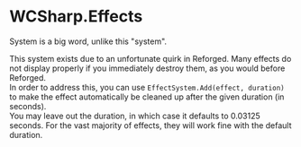 # WCSharp.Effects

System is a big word, unlike this "system".

This system exists due to an unfortunate quirk in Reforged. Many effects do not display properly if you immediately destroy them, as you would before Reforged.  
In order to address this, you can use `EffectSystem.Add(effect, duration)` to make the effect automatically be cleaned up after the given duration (in seconds).  
You may leave out the duration, in which case it defaults to 0.03125 seconds. For the vast majority of effects, they will work fine with the default duration.

